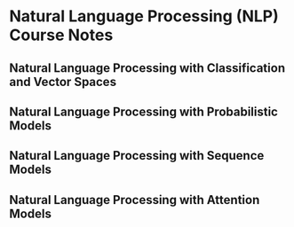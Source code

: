 # Natural Language Processing (NLP) Course Notes
##  Natural Language Processing with Classification and Vector Spaces
## Natural Language Processing with Probabilistic Models
## Natural Language Processing with Sequence Models
## Natural Language Processing with Attention Models
